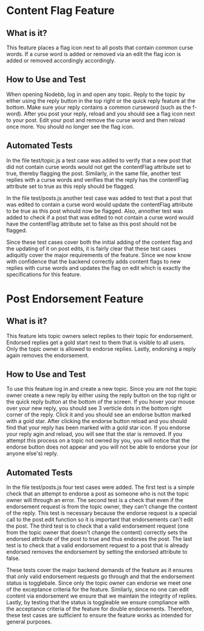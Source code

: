 # Content Flag Feature
## What is it?
This feature places a flag icon next to all posts that contain common curse words. If a curse word is added or removed via an edit the flag icon is added or removed accordingly accordingly.
## How to Use and Test
When opening Nodebb, log in and open any topic. Reply to the topic by either using the reply button in the top right or the quick reply feature at the bottom. Make sure your reply contains a common curseword (such as the f-word). After you post your reply, reload and you should see a flag icon next to your post. Edit your post and remove the curse word and then reload once more. You should no longer see the flag icon.
## Automated Tests
In the file test/topic.js a test case was added to verify that a new post that did not contain curse words would not get the contentFlag attribute set to true, thereby flagging the post. Similarly, in the same file, another test replies with a curse words and verifies that the reply has the contentFlag attribute set to true as this reply should be flagged.

In the file test/posts.js another test case was added to test that a post that was edited to contain a curse word would update the contentFlag attribute to be true as this post whould now be flagged. Also, annother test was added to check if a post that was edited to not contain a curse word would have the contentFlag attribute set to false as this post should not be flagged.

Since these test cases cover both the initial adding of the content flag and the updating of it on post edits, it is fairly clear that these test cases adiquitly cover the major requirements of the feature. Since we now know with confidence that the backend correctly adds content flags to new replies with curse words and updates the flag on edit which is exactly the specifications for this feature.

# Post Endorsement Feature
## What is it?
This feature lets topic owners select replies to their topic for endorsement. Endorsed replies get a gold start next to them that is visible to all users. Only the topic owner is allowed to endorse replies. Lastly, endorsing a reply again removes the endorsement.
## How to Use and Test
To use this feature log in and create a new topic. Since you are not the topic owner create a new reply by either using the reply button on the top right or the quick reply button at the bottom of the screen. If you hover your mouse over your new reply, you should see 3 verticle dots in the bottom right corner of the reply. Click it and you should see an endorse button marked with a gold star. After clicking the endorse button reload and you should find that your reply has been marked with a gold star icon. If you endorse your reply agin and reload, you will see that the star is removed. If you attempt this process on a topic not owned by you, you will notice that the endorse button does not appear and you will not be able to endorse your (or anyone else's) reply.
## Automated Tests
In the file test/posts.js four test cases were added. The first test is a simple check that an attempt to endorse a post as someone who is not the topic owner will through an error. The second test is a check that even if the endorsement request is from the topic owner, they can't change the content of the reply. This test is necessary because the endorse request is a special call to the post.edit function so it is important that endorsements can't edit the post. The third test is to check that a valid endorsement request (one from the topic owner that doesn't change the content) correctly sets the endorsed attribute of the post to true and thus endorses the post. The last test is to check that a valid endorsement request to a post that is already endorsed removes the endorsement by setting the endorsed attribute to false.

These tests cover the major backend demands of the feature as it ensures that only valid endorsement requests go through and that the endorsement status is togglebale. Since only the topic owner can endorse we meet one of the exceptance criteria for the feature. Similarly, since no one can edit content via endorsement we ensure that we maintain the integrity of replies. Lastly, by testing that the status is toggleable we ensure compliance with the acceptance criteria of the feature for double endorsements. Therefore, these test cases are sufficient to ensure the feature works as intended for general purposes.